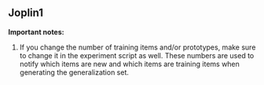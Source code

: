 ## Joplin1

**Important notes:**

1. If you change the number of training items and/or prototypes, make sure to change it in the experiment script as well. These numbers are used to notify which items are new and which items are training items when generating the generalization set.

